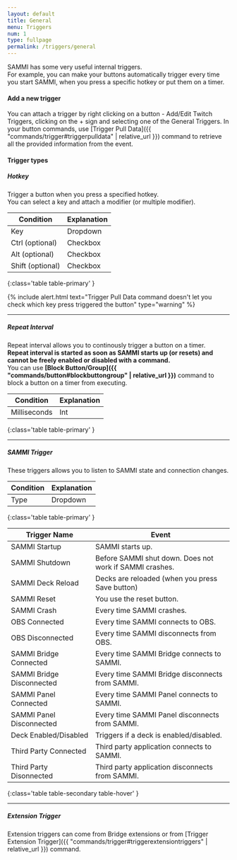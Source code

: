 ```yaml
---
layout: default
title: General
menu: Triggers
num: 1
type: fullpage
permalink: /triggers/general
---
```


SAMMI has some very useful internal triggers.\
For example, you can make your buttons automatically trigger every time you start SAMMI, when you press a specific hotkey or put them on a timer.

#### Add a new trigger
You can attach a trigger by right clicking on a button - Add/Edit Twitch Triggers, clicking on the + sign and selecting one of the General Triggers.
In your button commands, use [Trigger Pull Data]({{ "commands/trigger#triggerpulldata" | relative_url }}) command to retrieve all the provided information from the event.

#### Trigger types


##### Hotkey

Trigger a button when you press a specified hotkey.\
You can select a key and attach a modifier (or multiple modifier).

| Condition | Explanation |
|-------|--------|
| Key | Dropdown | Key press to listen to
| Ctrl (optional) | Checkbox | Whether you want to attach Ctrl modifier, for example press CTRL+K.
| Alt (optional) | Checkbox | Whether you want to attach Alt modifier, i.e. press Alt+K.
| Shift (optional) | Checkbox | Whether you want to attach Shift modifier, i.e. press Shift+K.
{:class='table table-primary' }

{% include alert.html text="Trigger Pull Data command doesn't let you check which key press triggered the button" type="warning" %}

<hr>

##### Repeat Interval
Repeat interval allows you to continously trigger a button on a timer.\
**Repeat interval is started as soon as SAMMI starts up (or resets) and cannot be freely enabled or disabled with a command.**\
You can use **[Block Button/Group]({{ "commands/button#blockbuttongroup" | relative_url }})** command to block a button on a timer from executing.

| Condition | Explanation |
|-------|--------|
| Milliseconds | Int | How often to trigger the button.
{:class='table table-primary' }


<hr>


##### SAMMI Trigger
These triggers allows you to listen to SAMMI state and connection changes.

| Condition | Explanation |
|-------|--------|
| Type | Dropdown | Select type of the trigger.
{:class='table table-primary' }

| Trigger Name | Event |
|-------|--------|
|SAMMI Startup| SAMMI starts up.
|SAMMI Shutdown | Before SAMMI shut down. Does not work if SAMMI crashes.
|SAMMI Deck Reload| Decks are reloaded (when you press Save button)
|SAMMI Reset | You use the reset button.
|SAMMI Crash | Every time SAMMI crashes.
|OBS Connected | Every time SAMMI connects to OBS.
|OBS Disconnected|Every time SAMMI disconnects from OBS.
|SAMMI Bridge Connected| Every time SAMMI Bridge connects to SAMMI.
|SAMMI Bridge Disconnected| Every time SAMMI Bridge disconnects from SAMMI.
|SAMMI Panel Connected| Every time SAMMI Panel connects to SAMMI.
|SAMMI Panel Disconnected| Every time SAMMI Panel disconnects from SAMMI.
|Deck Enabled/Disabled|Triggers if a deck is enabled/disabled.
|Third Party Connected| Third party application connects to SAMMI.
|Third Party Disonnected| Third party application disconnects from SAMMI.
{:class='table table-secondary table-hover' }

<hr>


##### Extension Trigger

Extension triggers can come from Bridge extensions or from [Trigger Extension Trigger]({{ "commands/trigger#triggerextensiontriggers" | relative_url }}) command.
